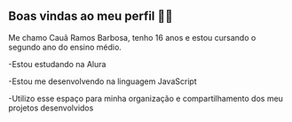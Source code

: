 ## Boas vindas ao meu perfil 💙💙
Me chamo Cauã Ramos Barbosa, tenho 16 anos e estou cursando o segundo ano do ensino médio.

-Estou estudando na Alura

-Estou me desenvolvendo na linguagem JavaScript

-Utilizo esse espaço para minha organização e compartilhamento dos meu projetos desenvolvidos
